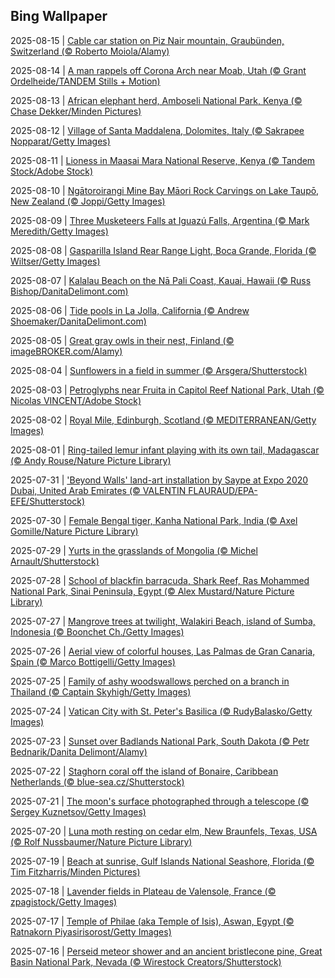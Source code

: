 ## Bing Wallpaper
2025-08-15 | [Cable car station on Piz Nair mountain, Graubünden, Switzerland (© Roberto Moiola/Alamy)](./wallpaper/2025-08-15.jpg) 

2025-08-14 | [A man rappels off Corona Arch near Moab, Utah (© Grant Ordelheide/TANDEM Stills + Motion)](./wallpaper/2025-08-14.jpg) 

2025-08-13 | [African elephant herd, Amboseli National Park, Kenya (© Chase Dekker/Minden Pictures)](./wallpaper/2025-08-13.jpg) 

2025-08-12 | [Village of Santa Maddalena, Dolomites, Italy (© Sakrapee Nopparat/Getty Images)](./wallpaper/2025-08-12.jpg) 

2025-08-11 | [Lioness in Maasai Mara National Reserve, Kenya (© Tandem Stock/Adobe Stock)](./wallpaper/2025-08-11.jpg) 

2025-08-10 | [Ngātoroirangi Mine Bay Māori Rock Carvings on Lake Taupō, New Zealand (© Joppi/Getty Images)](./wallpaper/2025-08-10.jpg) 

2025-08-09 | [Three Musketeers Falls at Iguazú Falls, Argentina (© Mark Meredith/Getty Images)](./wallpaper/2025-08-09.jpg) 

2025-08-08 | [Gasparilla Island Rear Range Light, Boca Grande, Florida (© Wiltser/Getty Images)](./wallpaper/2025-08-08.jpg) 

2025-08-07 | [Kalalau Beach on the Nā Pali Coast, Kauai, Hawaii (© Russ Bishop/DanitaDelimont.com)](./wallpaper/2025-08-07.jpg) 

2025-08-06 | [Tide pools in La Jolla, California (© Andrew Shoemaker/DanitaDelimont.com)](./wallpaper/2025-08-06.jpg) 

2025-08-05 | [Great gray owls in their nest, Finland (© imageBROKER.com/Alamy)](./wallpaper/2025-08-05.jpg) 

2025-08-04 | [Sunflowers in a field in summer (© Arsgera/Shutterstock)](./wallpaper/2025-08-04.jpg) 

2025-08-03 | [Petroglyphs near Fruita in Capitol Reef National Park, Utah (© Nicolas VINCENT/Adobe Stock)](./wallpaper/2025-08-03.jpg) 

2025-08-02 | [Royal Mile, Edinburgh, Scotland (© MEDITERRANEAN/Getty Images)](./wallpaper/2025-08-02.jpg) 

2025-08-01 | [Ring-tailed lemur infant playing with its own tail, Madagascar (© Andy Rouse/Nature Picture Library)](./wallpaper/2025-08-01.jpg) 

2025-07-31 | ['Beyond Walls' land-art installation by Saype at Expo 2020 Dubai, United Arab Emirates (© VALENTIN FLAURAUD/EPA-EFE/Shutterstock)](./wallpaper/2025-07-31.jpg) 

2025-07-30 | [Female Bengal tiger, Kanha National Park, India (© Axel Gomille/Nature Picture Library)](./wallpaper/2025-07-30.jpg) 

2025-07-29 | [Yurts in the grasslands of Mongolia (© Michel Arnault/Shutterstock)](./wallpaper/2025-07-29.jpg) 

2025-07-28 | [School of blackfin barracuda, Shark Reef, Ras Mohammed National Park, Sinai Peninsula, Egypt (© Alex Mustard/Nature Picture Library)](./wallpaper/2025-07-28.jpg) 

2025-07-27 | [Mangrove trees at twilight, Walakiri Beach, island of Sumba, Indonesia (© Boonchet Ch./Getty Images)](./wallpaper/2025-07-27.jpg) 

2025-07-26 | [Aerial view of colorful houses, Las Palmas de Gran Canaria, Spain (© Marco Bottigelli/Getty Images)](./wallpaper/2025-07-26.jpg) 

2025-07-25 | [Family of ashy woodswallows perched on a branch in Thailand (© Captain Skyhigh/Getty Images)](./wallpaper/2025-07-25.jpg) 

2025-07-24 | [Vatican City with St. Peter's Basilica (© RudyBalasko/Getty Images)](./wallpaper/2025-07-24.jpg) 

2025-07-23 | [Sunset over Badlands National Park, South Dakota (© Petr Bednarik/Danita Delimont/Alamy)](./wallpaper/2025-07-23.jpg) 

2025-07-22 | [Staghorn coral off the island of Bonaire, Caribbean Netherlands (© blue-sea.cz/Shutterstock)](./wallpaper/2025-07-22.jpg) 

2025-07-21 | [The moon's surface photographed through a telescope (© Sergey Kuznetsov/Getty Images)](./wallpaper/2025-07-21.jpg) 

2025-07-20 | [Luna moth resting on cedar elm, New Braunfels, Texas, USA (© Rolf Nussbaumer/Nature Picture Library)](./wallpaper/2025-07-20.jpg) 

2025-07-19 | [Beach at sunrise, Gulf Islands National Seashore, Florida (© Tim Fitzharris/Minden Pictures)](./wallpaper/2025-07-19.jpg) 

2025-07-18 | [Lavender fields in Plateau de Valensole, France (© zpagistock/Getty Images)](./wallpaper/2025-07-18.jpg) 

2025-07-17 | [Temple of Philae (aka Temple of Isis), Aswan, Egypt (© Ratnakorn Piyasirisorost/Getty Images)](./wallpaper/2025-07-17.jpg) 

2025-07-16 | [Perseid meteor shower and an ancient bristlecone pine, Great Basin National Park, Nevada (© Wirestock Creators/Shutterstock)](./wallpaper/2025-07-16.jpg) 

